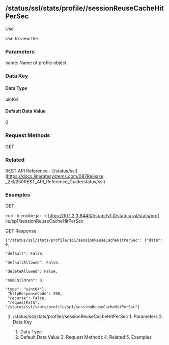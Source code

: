 ## /status/ssl/stats/profile/<name>/sessionReuseCacheHitPerSec

Use

Use to view the .

### Parameters

name: Name of profile object

### Data Key

#### Data Type

uint64

#### Default Data Value

0

### Request Methods

GET

### Related

REST API Reference - [/status/ssl](https://docs.lineratesystems.com/087Release
_2.6/250REST_API_Reference_Guide/status/ssl)

### Examples

GET

curl -b cookie.jar -k https://10.1.2.3:8443/lrs/api/v1.0/status/ssl/stats/prof
ile/sp1/sessionReuseCacheHitPerSec

GET Response

    
    {"/status/ssl/stats/profile/sp1/sessionReuseCacheHitPerSec": {"data": 0,
                                                                     "default": False,
                                                                     "defaultAllowed": False,
                                                                     "deleteAllowed": False,
                                                                     "numChildren": 0,
                                                                     "type": "uint64"},
     "httpResponseCode": 200,
     "recurse": False,
     "requestPath": "/status/ssl/stats/profile/sp1/sessionReuseCacheHitPerSec"}
    

  1. /status/ssl/stats/profile/<name>/sessionReuseCacheHitPerSec
    1. Parameters
    2. Data Key
      1. Data Type
      2. Default Data Value
    3. Request Methods
    4. Related
    5. Examples

